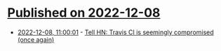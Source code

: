 # [Published on 2022-12-08](index.md)

* [2022-12-08, 11:00:01](https://news.ycombinator.com/item?id=33906591) - [Tell HN: Travis CI is seemingly compromised (once again)](https://news.ycombinator.com/item?id=33906591)
